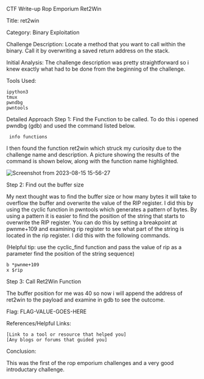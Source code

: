 CTF Write-up Rop Emporium Ret2Win

Title: ret2win

Category: Binary Exploitation

Challenge Description: 
Locate a method that you want to call within the binary. Call it by overwriting a saved return address on the stack.

Initial Analysis:
The challenge description was pretty straightforward so i knew exactly what had to be done from the beginning of the challenge.

Tools Used:

    ipython3
    tmux
    pwndbg
    pwntools
    

Detailed Approach
Step 1: Find the Function to be called.
To do this i opened pwndbg (gdb) and used the command listed below.

``` info functions```

I then found the function ret2win which struck my curiosity due to the challenge name and description. 
A picture showing the  results of the command is shown below, along with the function name highlighted.

![Screenshot from 2023-08-15 15-56-27](https://github.com/Jaafar-G/ctf-writeups/assets/120587992/8631e00c-1687-4eef-a48d-7dfa6b686a7b)


Step 2: Find out the buffer size

My next thought was to find the buffer size or how many bytes it will take to overflow the buffer and overwrite the value of the RIP register. I did this by using the cyclic function in pwntools which generates a pattern of bytes. By using a pattern it is easier to find the position of the string that starts to overwrite the RIP register. You can do this by setting a breakpoint at pwnme+109 and examining rip register to see what part of the string is located in the rip register. I did this with the following commands. 

(Helpful tip: use the cyclic_find function and pass the value of rip as a parameter find the position of the string sequence)

``` 
b *pwnme+109
x $rip
```


Step 3: Call Ret2Win Function

The buffer position for me was 40 so now i will append the address of ret2win to the payload and examine in gdb to see the outcome.



Flag: FLAG-VALUE-GOES-HERE



References/Helpful Links:

    [Link to a tool or resource that helped you]
    [Any blogs or forums that guided you]

Conclusion:

This was the first of the rop emporium challenges and a very good introductary challenge.

